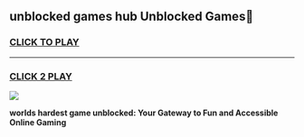 
## unblocked games hub Unblocked Games👋
<h3>
<a href="https://premium.freeplayer.one?title=unblocked_games_hub&ref=16F">CLICK TO PLAY</a></h3>
<hr>

<h3>
<a href="https://premium.freeplayer.one?title=unblocked_games_hub&ref=16F">CLICK 2 PLAY</a>
  
</h3>

<a href="https://premium.freeplayer.one?title=unblocked_games_hub&ref=16F/"><img src="https://clearcache.store/games.png"></a>


**worlds hardest game unblocked: Your Gateway to Fun and Accessible Online Gaming**
